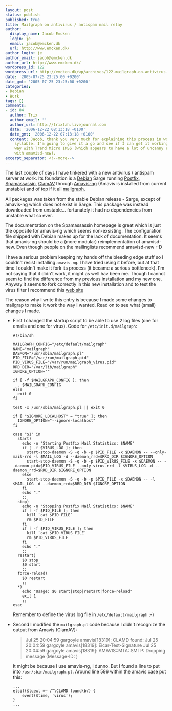 ```yaml
---
layout: post
status: publish
published: true
title: Mailgraph on antivirus / antispam mail relay
author:
  display_name: Jacob Emcken
  login: je
  email: jacob@emcken.dk
  url: http://www.emcken.dk/
author_login: je
author_email: jacob@emcken.dk
author_url: http://www.emcken.dk/
wordpress_id: 122
wordpress_url: http://emcken.dk/wp/archives/122-mailgraph-on-antivirus-antispam-mail-relay.html
date: '2005-07-25 23:25:00 +0200'
date_gmt: '2005-07-25 23:25:00 +0200'
categories:
- Debian
- Work
tags: []
comments:
- id: 84
  author: Trix
  author_email: ''
  author_url: http://trixtah.livejournal.com
  date: '2006-12-22 08:13:18 +0100'
  date_gmt: '2006-12-22 07:13:18 +0100'
  content: Jacob, thank you very much for explaining this process in words of one
    syllable. I'm going to give it a go and see if I can get it working in a similar
    way with Trend Micro IMSS (which appears to have a lot of uncanny resemblances
    with amavisd-new).
excerpt_separator: <!--more-->
---
```

The last couple of days I have tinkered with a new antivirus / antispam server at work. Its foundation is a [Debian][1] Sarge running [Postfix][2],  [Spamassassin][3], [ClamAV][4] through [Amavis-ng][5] (Amavis is installed from current unstable) and of top if it all [mailgraph][6].

All packages was taken from the stable Debian release - Sarge, except of amavis-ng which does not exist in Sarge. This package was instead downloaded from unstable... fortunately it had no dependencies from unstable what so ever.

The documentation on the Spamassassin homepage is great which is just the opposite for amavis-ng which seems non-exsisting. The configuration file shipped with Debian makes up for the lack of documentation. It seems that amavis-ng should be a (more modular) reimplementation of amavisd-new. Even though people on the mailinglists recommend amavisd-new :-D

I have a serious problem keeping my hands off the bleeding edge stuff so I couldn't resist installing `amavis-ng`. I have tried using it before, but at that time I couldn't make it fork its process (it became a serious bottleneck).
I'm not saying that it didn't work, it might as well hav been me. Though I cannot seem to find the difference from my previous installation and my new one. Anyway it seems to fork correctly in this new installation and to test the virus filter I recommend this [web site][7]

The reason why I write this entry is because I made some changes to mailgrap to make it work the way I wanted.
Read on to see what (small) changes I made.

[1]: http://www.debian.org/
[2]: http://www.postfix.org/
[3]: http://spamassassin.org/
[4]: http://www.clamav.net/
[5]: http://www.amavis.org/
[6]: http://people.ee.ethz.ch/~dws/software/mailgraph/
[7]: http://www.webmail.us/testvirus

<!--more-->

*   First I changed the startup script to be able to use 2 log files (one for emails and one for virus).
     Code for `/etc/init.d/mailgraph`:

        #!/bin/sh

        MAILGRAPH_CONFIG="/etc/default/mailgraph"
        NAME="mailgraph"
        DAEMON="/usr/sbin/mailgraph.pl"
        PID_FILE="/var/run/mailgraph.pid"
        PID_VIRUS_FILE="/var/run/mailgraph_virus.pid"
        RRD_DIR="/var/lib/mailgraph"
        IGNORE_OPTION=""

        if [ -f $MAILGRAPH_CONFIG ]; then
          . $MAILGRAPH_CONFIG
        else
          exit 0
        fi

        test -x /usr/sbin/mailgraph.pl || exit 0

        if [ "$IGNORE_LOCALHOST" = "true" ]; then
          IGNORE_OPTION="--ignore-localhost"
        fi

        case "$1" in
          start)
            echo -n "Starting Postfix Mail Statistics: $NAME"
            if [ -f $VIRUS_LOG ]; then
              start-stop-daemon -S -q -b -p $PID_FILE -x $DAEMON -- --only-mail-rrd -l $MAIL_LOG -d --daemon_rrd=$RRD_DIR $IGNORE_OPTION
              start-stop-daemon -S -q -b -p $PID_VIRUS_FILE -x $DAEMON -- --daemon-pid=$PID_VIRUS_FILE --only-virus-rrd -l $VIRUS_LOG -d --daemon_rrd=$RRD_DIR $IGNORE_OPTION
            else
              start-stop-daemon -S -q -b -p $PID_FILE -x $DAEMON -- -l $MAIL_LOG -d --daemon_rrd=$RRD_DIR $IGNORE_OPTION
            fi
            echo "."
            ;;
          stop)
            echo -n "Stopping Postfix Mail Statistics: $NAME"
            if [ -f $PID_FILE ]; then
              kill `cat $PID_FILE`
              rm $PID_FILE
            fi
            if [ -f $PID_VIRUS_FILE ]; then
              kill `cat $PID_VIRUS_FILE`
              rm $PID_VIRUS_FILE
            fi
            echo "."
            ;;
          restart)
            $0 stop
            $0 start
            ;;
          force-reload)
            $0 restart
            ;;
          *)
            echo "Usage: $0 start|stop|restart|force-reload"
            exit 1
            ;;
        esac

    Remember to define the virus log file in `/etc/default/mailgraph` ;-)

*   Second I modified the `mailgraph.pl` code because I didn't recognize the output from Amavis (ClamAV):

    > Jul 25 20:04:59 gargoyle amavis[18319]: CLAMD found:
    > Jul 25 20:04:59 gargoyle amavis[18319]:  Eicar-Test-Signature
    > Jul 25 20:04:59 gargoyle amavis[18319]: AMAVIS::MTA::SMTP: Dropping message (Message-ID: )

    It might be because I use amavis-ng, I dunno. But I found a line to put into `/usr/sbin/mailgraph.pl`. Around line 596 within the amavis case put this:

        ...
        elsif($tqext =~ /^\CLAMD found\b/) {
            event($time, 'virus');
        }
        ...

